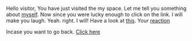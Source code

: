 Hello visitor,
You have just visited the my space. Let me tell you something about [myself](https://giphy.com/gifs/ifc-funny-comedy-l0HlAKktLHNIqhWYU). Now since you were lucky enough to click on the link.
I will make you laugh. Yeah. right. I will! Have a look at [this](https://giphy.com/gifs/jXD7kFLwudbBC). Your [reaction](https://giphy.com/gifs/colbertlateshow-funny-lol-3oz8xIFq8hQcRJ47As)

Incase you want to go back. [Click here](https://giphy.com/gifs/mybigfatgreekwedding-love-dad-my-big-fat-greek-wedding-l2QZVJCB3Q68K2F0c)

